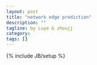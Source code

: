 ```yaml
---
layout: post
title: "network edge prediction"
description: ""
tagline: by Luye & zhoujj
category: 
tags: []
---
```

{% include JB/setup %}

<add homepage preview here>

<!--more-->
